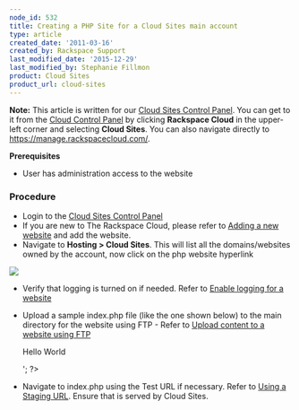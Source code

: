 ```yaml
---
node_id: 532
title: Creating a PHP Site for a Cloud Sites main account
type: article
created_date: '2011-03-16'
created_by: Rackspace Support
last_modified_date: '2015-12-29'
last_modified_by: Stephanie Fillmon
product: Cloud Sites
product_url: cloud-sites
---
```


**Note:** This article is written for our [Cloud Sites Control Panel](https://manage.rackspacecloud.com/). You can get to it from the [Cloud Control Panel](https://mycloud.rackspace.com) by clicking **Rackspace Cloud** in the upper-left corner and selecting **Cloud Sites**. You can also navigate directly to <https://manage.rackspacecloud.com/>.

**Prerequisites**

-   User has administration access to the website

### Procedure

-   Login to the [Cloud Sites Control Panel](http://manage.rackspacecloud.com/pages/Login.jsp%7C)
-   If you are new to The Rackspace Cloud, please refer to [Adding a new website](/how-to/getting-started-with-cloud-sites-how-to-add-a-new-website)
    and add the website.
-   Navigate to **Hosting > Cloud Sites**. This will list all the
    domains/websites owned by the account, now click on the php website
    hyperlink

  ![](https://8026b2e3760e2433679c-fffceaebb8c6ee053c935e8915a3fbe7.ssl.cf2.rackcdn.com/field/image/Screenshot_5_20_13_12_11_PM.png)

-   Verify that logging is turned on if needed. Refer to [Enable logging for a website](/how-to/enabling-raw-logging-for-a-cloud-sites-website)
-   Upload a sample index.php file (like the one shown below) to the
    main directory for the website using FTP - Refer to [Upload content to a website using FTP](/how-to/getting-started-with-cloud-sites-uploading-your-content)

       <html>
        <head>
         <title>Sample Page</title>
        </head>
        <body>
         <?php echo '<p>Hello World</p>'; ?>
        </body>
       </html

-   Navigate to index.php using the Test URL if necessary. Refer to
    [Using a Staging URL](/how-to/using-a-staging-url "/how-to/using-a-staging-url").
    Ensure that is served by Cloud Sites.
